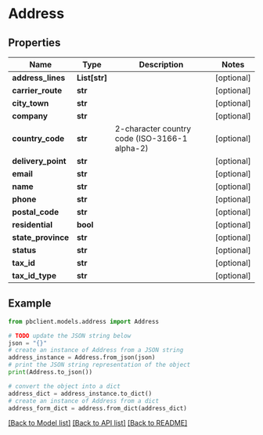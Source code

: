 # Address


## Properties

Name | Type | Description | Notes
------------ | ------------- | ------------- | -------------
**address_lines** | **List[str]** |  | [optional] 
**carrier_route** | **str** |  | [optional] 
**city_town** | **str** |  | [optional] 
**company** | **str** |  | [optional] 
**country_code** | **str** | 2-character country code (ISO-3166-1 alpha-2) | [optional] 
**delivery_point** | **str** |  | [optional] 
**email** | **str** |  | [optional] 
**name** | **str** |  | [optional] 
**phone** | **str** |  | [optional] 
**postal_code** | **str** |  | [optional] 
**residential** | **bool** |  | [optional] 
**state_province** | **str** |  | [optional] 
**status** | **str** |  | [optional] 
**tax_id** | **str** |  | [optional] 
**tax_id_type** | **str** |  | [optional] 

## Example

```python
from pbclient.models.address import Address

# TODO update the JSON string below
json = "{}"
# create an instance of Address from a JSON string
address_instance = Address.from_json(json)
# print the JSON string representation of the object
print(Address.to_json())

# convert the object into a dict
address_dict = address_instance.to_dict()
# create an instance of Address from a dict
address_form_dict = address.from_dict(address_dict)
```
[[Back to Model list]](../README.md#documentation-for-models) [[Back to API list]](../README.md#documentation-for-api-endpoints) [[Back to README]](../README.md)


